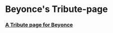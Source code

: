 # Beyonce's Tribute-page

### [A Tribute page for Beyonce](https://lanrewaju94.github.io/Tribute-page---freeCodeCamp/)

